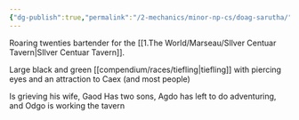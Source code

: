 ```yaml
---
{"dg-publish":true,"permalink":"/2-mechanics/minor-np-cs/doag-sarutha/"}
---
```


Roaring twenties bartender for the [[1.The World/Marseau/SIlver Centuar Tavern\|SIlver Centuar Tavern]]. 

Large black and green [[compendium/races/tiefling\|tiefling]] with piercing eyes and an attraction to Caex (and most people)

Is grieving his wife, Gaod
Has two sons, Agdo has left to do adventuring, and Odgo is working the tavern
